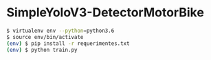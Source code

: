 # SimpleYoloV3-DetectorMotorBike

~~~bash
$ virtualenv env --python=python3.6
$ source env/bin/activate 
(env) $ pip install -r requerimentes.txt
(env) $ python train.py

~~~

